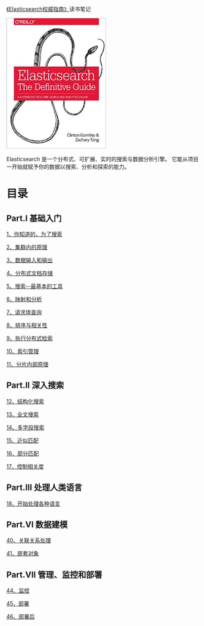 [《Elasticsearch权威指南》](https://book.douban.com/subject/25868239/)读书笔记

![](img/cover.jpg)

Elasticsearch 是一个分布式、可扩展、实时的搜索与数据分析引擎。 它能从项目一开始就赋予你的数据以搜索、分析和探索的能力。

# 目录


## Part.I 基础入门

[1、你知道的，为了搜索](1、你知道的，为了搜索.md)

[2、集群内的原理](2、集群内的原理.md)

[3、数据输入和输出](3、数据输入和输出.md)

[4、分布式文档存储](4、分布式文档存储.md)

[5、搜索--最基本的工具](5、搜索--最基本的工具.md)

[6、映射和分析](6、映射和分析.md)

[7、请求体查询](7、请求体查询.md)

[8、排序与相关性](8、排序与相关性.md)

[9、执行分布式检索](9、执行分布式检索.md)

[10、索引管理](10、索引管理.md)

[11、分片内部原理](11、分片内部原理.md)


## Part.II 深入搜索

[12、结构化搜索](12、结构化搜索.md)

[13、全文搜索](13、全文搜索.md)

[14、多字段搜索](14、多字段搜索.md)

[15、近似匹配](15、近似匹配.md)

[16、部分匹配](16、部分匹配.md)

[17、控制相关度](17、控制相关度.md)


## Part.III 处理人类语言

[18、开始处理各种语言](18、开始处理各种语言.md)


## Part.VI 数据建模

[40、关联关系处理](40、关联关系处理.md)

[41、嵌套对象](41、嵌套对象.md)


## Part.VII 管理、监控和部署

[44、监控](44、监控.md)

[45、部署](45、部署.md)

[46、部署后](46、部署后.md)
